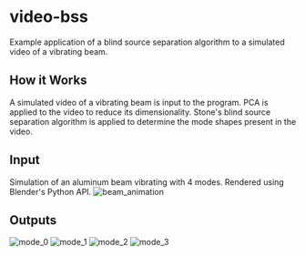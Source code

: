 # video-bss
Example application of a blind source separation algorithm to a simulated video of a vibrating beam.

## How it Works
A simulated video of a vibrating beam is input to the program. PCA is applied to the video to reduce its dimensionality. Stone's blind source separation algorithm is applied to determine the mode shapes present in the video.

## Input
Simulation of an aluminum beam vibrating with 4 modes. Rendered using Blender's Python API.
![beam_animation](https://github.com/Gunnar703/video-bss/assets/109893121/1e998041-1bae-4d5f-982c-300e31256c50)

## Outputs
![mode_0](https://github.com/Gunnar703/video-bss/assets/109893121/acd3c64e-081f-4531-b605-00a7cba6add5)
![mode_1](https://github.com/Gunnar703/video-bss/assets/109893121/73fbea91-b1b6-4045-aa0f-418b867b2dbc)
![mode_2](https://github.com/Gunnar703/video-bss/assets/109893121/f9cfee2a-d237-4640-ba57-a0d97c6b219d)
![mode_3](https://github.com/Gunnar703/video-bss/assets/109893121/93da5ca1-b77e-4aee-9438-bd3af1ffd9e5)
